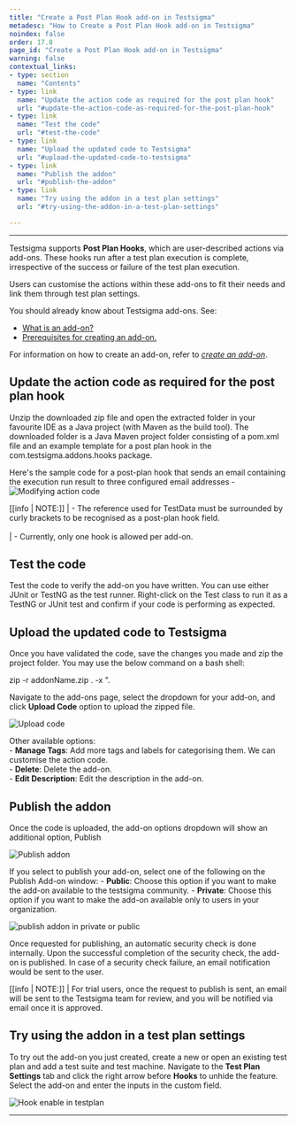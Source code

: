 ```yaml
---
title: "Create a Post Plan Hook add-on in Testsigma"
metadesc: "How to Create a Post Plan Hook add-on in Testsigma"
noindex: false
order: 17.8
page_id: "Create a Post Plan Hook add-on in Testsigma"
warning: false
contextual_links:
- type: section
  name: "Contents"
- type: link
  name: "Update the action code as required for the post plan hook"
  url: "#update-the-action-code-as-required-for-the-post-plan-hook"
- type: link
  name: "Test the code"
  url: "#test-the-code"
- type: link
  name: "Upload the updated code to Testsigma"
  url: "#upload-the-updated-code-to-testsigma"
- type: link
  name: "Publish the addon"
  url: "#publish-the-addon"
- type: link
  name: "Try using the addon in a test plan settings"
  url: "#try-using-the-addon-in-a-test-plan-settings"

---
```


---
Testsigma supports **Post Plan Hooks**, which are user-described actions via add-ons. These hooks run after a test plan execution is complete, irrespective of the success or failure of the test plan execution.

Users can customise the actions within these add-ons to fit their needs and link them through test plan settings.

You should already know about Testsigma add-ons. See:
- [What is an add-on?](https://testsigma.com/docs/addons/what-is-an-addon/)
- [Prerequisites for creating an add-on.](https://testsigma.com/docs/addons/pre-requisite-to-create-addon/)

For information on how to create an add-on, refer to *[create an add-on](https://testsigma.com/docs/addons/create/)*.

## **Update the action code as required for the post plan hook**

Unzip the downloaded zip file and open the extracted folder in your favourite IDE as a Java project (with Maven as the build tool). The downloaded folder is a Java Maven project folder consisting of a pom.xml file and an example template for a post plan hook in the com.testsigma.addons.hooks package.

Here's the sample code for a post-plan hook that sends an email containing the execution run result to three configured email addresses - 
![Modifying action code](https://s3.amazonaws.com/static-docs.testsigma.com/new_images/projects/overview/post_plan_addon.png)

[[info | NOTE:]]
| - The reference used for TestData must be surrounded by curly brackets to be recognised as a post-plan hook field. <br><br>
| - Currently, only one hook is allowed per add-on.

## **Test the code**

Test the code to verify the add-on you have written. You can use either JUnit or TestNG as the test runner. Right-click on the Test class to run it as a TestNG or JUnit test and confirm if your code is performing as expected.

## **Upload the updated code to Testsigma**

Once you have validated the code, save the changes you made and zip the project folder. You may use the below command on a bash shell:

zip -r addonName.zip . -x ".

Navigate to the add-ons page, select the dropdown for your add-on, and click **Upload Code** option to upload the zipped file.

![Upload code](https://s3.amazonaws.com/static-docs.testsigma.com/new_images/projects/overview/add_on_edit.png)

Other available options:<br>
    - **Manage Tags**: Add more tags and labels for categorising them. We can customise the action code.<br>
    - **Delete**: Delete the add-on.<br>
    - **Edit Description**: Edit the description in the add-on.

## **Publish the addon**

Once the code is uploaded, the add-on options dropdown will show an additional option, Publish

![Publish addon](https://s3.amazonaws.com/static-docs.testsigma.com/new_images/projects/overview/publish_addon.png)

If you select to publish your add-on, select one of the following on the Publish Add-on window:
    - **Public**: Choose this option if you want to make the add-on available to the testsigma community.
    - **Private**: Choose this option if you want to make the add-on available only to users in your organization.

![publish addon in private or public](https://s3.amazonaws.com/static-docs.testsigma.com/new_images/projects/overview/publsh_add_on_pp.png)

Once requested for publishing, an automatic security check is done internally. Upon the successful completion of the security check, the add-on is published. In case of a security check failure, an email notification would be sent to the user.

[[info | NOTE:]]
| For trial users, once the request to publish is sent, an email will be sent to the Testsigma team for review, and you will be notified via email once it is approved.

## **Try using the addon in a test plan settings**

To try out the add-on you just created, create a new or open an existing test plan and add a test suite and test machine. Navigate to the **Test Plan Settings** tab and click the right arrow before **Hooks** to unhide the feature. Select the add-on and enter the inputs in the custom field.

![Hook enable in testplan](https://s3.amazonaws.com/static-docs.testsigma.com/new_images/projects/overview/hookinput_testplan.png)

---